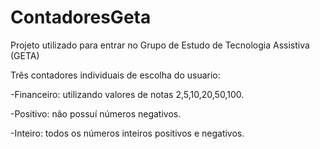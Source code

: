 # ContadoresGeta

Projeto utilizado para entrar no Grupo de Estudo de Tecnologia Assistiva (GETA) 


Três contadores individuais de escolha do usuario:

-Financeiro: utilizando valores de notas 2,5,10,20,50,100.

-Positivo: não possuí números negativos.

-Inteiro: todos os números inteiros positivos e negativos.
